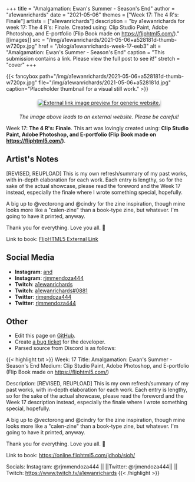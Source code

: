 +++
title =       "Amalgamation: Ewan's Summer - Season's End"
author =      "a1ewanrichards"
date =        "2021-05-06"
themes =      ["Week 17: The 4 R's: Finale"]
artists =     ["a1ewanrichards"]
description = "by a1ewanrichards for week 17: The 4 R's: Finale. Created using: Clip Studio Paint, Adobe Photoshop, and E-portfolio (Flip Book made on https://fliphtml5.com/)."
[[images]]
      src = "/img/a1ewanrichards/2021-05-06+a528181d-thumb-w720px.jpg"
      href = "/blog/a1ewanrichards-week-17-eeb3"
      alt = "Amalgamation: Ewan's Summer - Season's End"
      caption = "This submission contains a link. Please view the full post to see it!"
      stretch = "cover"
+++

{{< fancybox path="/img/a1ewanrichards/2021-05-06+a528181d-thumb-w720px.jpg" file="/img/a1ewanrichards/2021-05-06+a528181d.jpg" caption="Placeholder thumbnail for a visual still work." >}}
<div style="text-align: center; margin: 1.5em; margin-top: 1.5em;" ><a href="https://online.fliphtml5.com/jdhob/sioh/" target="_blank"><img src="https://online.fliphtml5.com/jdhob/sioh/files/shot.jpg" alt="External link image preview for generic website." style="box-shadow: 0 3px 6px rgb(0 0 0 / 16%), 0 3px 6px rgb(0 0 0 / 23%);"/></a></div><p style="text-align: center"><i>The image above leads to an external website. Please be careful!</i></p>

Week 17: **The 4 R's: Finale**. This art was lovingly created using: **Clip Studio Paint, Adobe Photoshop, and E-portfolio (Flip Book made on https://fliphtml5.com/)**.

## Artist's Notes

[REVISED, REUPLOAD] This is my own refresh/summary of my past works, with in-depth elaboration for each work. Each entry is lengthy, so for the sake of the actual showcase, please read the foreword and the Week 17 instead, especially the finale where I wrote something special, hopefully.

A big up to @vectorong  and @cindry  for the zine inspiration, though mine looks more like a "calen-zine" than a book-type zine, but whatever. I'm going to have it printed, anyway.

Thank you for everything. Love you all. 🥰 

Link to book: [FlipHTML5 External Link](https://online.fliphtml5.com/jdhob/sioh/)

## Social Media

- **Instagram**: <a href='https://instagram.com/and' target='_blank'>and</a>
- **Instagram**: <a href='https://instagram.com/rjmmendoza444' target='_blank'>rjmmendoza444</a>
- **Twitch**: <a href='https://twitch.tv/a1ewanrichards' target='_blank'>a1ewanrichards</a>
- **Twitch**: <a href='https://twitch.tv/a1ewanrichards#0881' target='_blank'>a1ewanrichards#0881</a>
- **Twitter**: <a href='https://twitter.com/rjmendoza444' target='_blank'>rjmendoza444</a>
- **Twitter**: <a href='https://twitter.com/rjmmendoza444' target='_blank'>rjmmendoza444</a>

## Other

- Edit this page on [GitHub](https://github.com/teaminkling/web-refresh/edit/main/content/blog/a1ewanrichards-week-17-eeb3.md).
- Create [a bug ticket](https://github.com/teaminkling/web-refresh/issues/new?assignees=&labels=bug&template=problem-report.md&title=) for the developer.
- Parsed source from Discord is as follows:

{{< highlight txt >}}
Week: 17
Title: Amalgamation: Ewan's Summer - Season's End
Medium: Clip Studio Paint, Adobe Photoshop, and E-portfolio (Flip Book made on https://fliphtml5.com/)

Description:
[REVISED, REUPLOAD] This is my own refresh/summary of my past works, with in-depth elaboration for each work. Each entry is lengthy, so for the sake of the actual showcase, please read the foreword and the Week 17 description instead, especially the finale where I wrote something special, hopefully.

A big up to @vectorong  and @cindry  for the zine inspiration, though mine looks more like a "calen-zine" than a book-type zine, but whatever. I'm going to have it printed, anyway.

Thank you for everything. Love you all. 🥰 

Link to book: https://online.fliphtml5.com/jdhob/sioh/

Socials: Instagram: @rjmmendoza444 ||  ||Twitter: @rjmendoza444||  || Twitch: https://www.twitch.tv/a1ewanrichards
{{< /highlight >}}